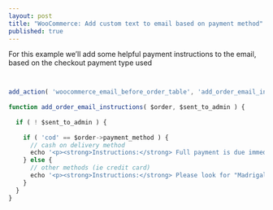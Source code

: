```yaml
---
layout: post
title: "WooCommerce: Add custom text to email based on payment method"
published: true
---
```




For this example we’ll add some helpful payment instructions to the email, based on the checkout payment type used


```javascript


add_action( 'woocommerce_email_before_order_table', 'add_order_email_instructions', 10, 2 );
 
function add_order_email_instructions( $order, $sent_to_admin ) {
  
  if ( ! $sent_to_admin ) {
 
    if ( 'cod' == $order->payment_method ) {
      // cash on delivery method
      echo '<p><strong>Instructions:</strong> Full payment is due immediately upon delivery: <em>cash only, no exceptions</em>.</p>';
    } else {
      // other methods (ie credit card)
      echo '<p><strong>Instructions:</strong> Please look for "Madrigal Electromotive GmbH" on your next credit card statement.</p>';
    }
  }
}
```

